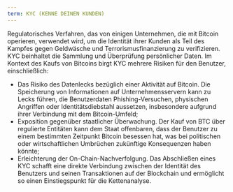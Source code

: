 ```yaml
---
term: KYC (KENNE DEINEN KUNDEN)
---
```


Regulatorisches Verfahren, das von einigen Unternehmen, die mit Bitcoin operieren, verwendet wird, um die Identität ihrer Kunden als Teil des Kampfes gegen Geldwäsche und Terrorismusfinanzierung zu verifizieren. KYC beinhaltet die Sammlung und Überprüfung persönlicher Daten. Im Kontext des Kaufs von Bitcoins birgt KYC mehrere Risiken für den Benutzer, einschließlich:
* Das Risiko des Datenlecks bezüglich einer Aktivität auf Bitcoin. Die Speicherung von Informationen auf Unternehmensservern kann zu Lecks führen, die Benutzerdaten Phishing-Versuchen, physischen Angriffen oder Identitätsdiebstahl aussetzen, insbesondere aufgrund ihrer Verbindung mit dem Bitcoin-Umfeld;
* Exposition gegenüber staatlicher Überwachung. Der Kauf von BTC über regulierte Entitäten kann dem Staat offenbaren, dass der Benutzer zu einem bestimmten Zeitpunkt Bitcoin besessen hat, was bei politischen oder wirtschaftlichen Umbrüchen zukünftige Konsequenzen haben könnte;
* Erleichterung der On-Chain-Nachverfolgung. Das Abschließen eines KYC schafft eine direkte Verbindung zwischen der Identität des Benutzers und seinen Transaktionen auf der Blockchain und ermöglicht so einen Einstiegspunkt für die Kettenanalyse.